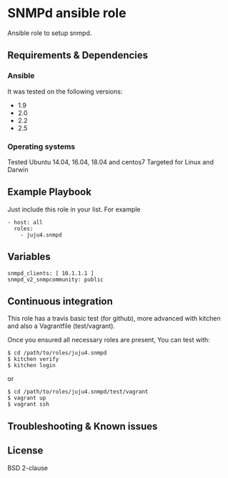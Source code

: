 # SNMPd ansible role

Ansible role to setup snmpd.

## Requirements & Dependencies

### Ansible
It was tested on the following versions:
 * 1.9
 * 2.0
 * 2.2
 * 2.5

### Operating systems

Tested Ubuntu 14.04, 16.04, 18.04 and centos7
Targeted for Linux and Darwin

## Example Playbook

Just include this role in your list.
For example

```
- host: all
  roles:
    - juju4.snmpd
```

## Variables

```
snmpd_clients: [ 10.1.1.1 ]
snmpd_v2_snmpcommunity: public
```

## Continuous integration

This role has a travis basic test (for github), more advanced with kitchen and also a Vagrantfile (test/vagrant).

Once you ensured all necessary roles are present, You can test with:
```
$ cd /path/to/roles/juju4.snmpd
$ kitchen verify
$ kitchen login
```
or
```
$ cd /path/to/roles/juju4.snmpd/test/vagrant
$ vagrant up
$ vagrant ssh
```

## Troubleshooting & Known issues


## License

BSD 2-clause
